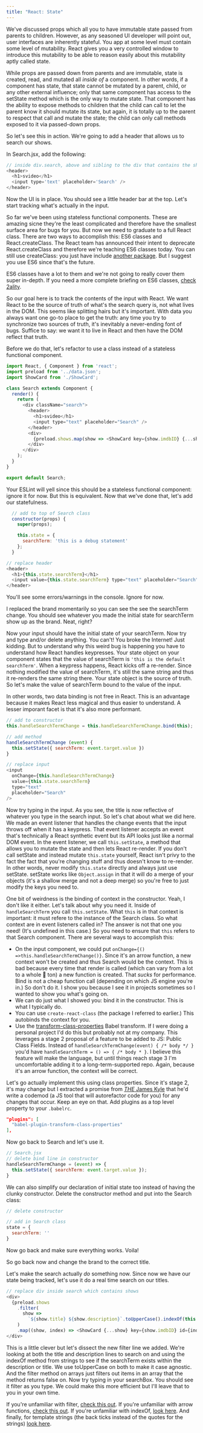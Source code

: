 ```yaml
---
title: "React: State"
---
```


We've discussed props which all you to have immutable state passed from parents to children. However, as any seasoned UI developer will point out, user interfaces are inherently stateful. You app at some level must contain some level of mutability. React gives you a very controlled window to introduce this mutability to be able to reason easily about this mutability aptly called state.

While props are passed down from parents and are immutable, state is created, read, and mutated all _inside of_ a component. In other words, if a component has state, that state cannot be mutated by a parent, child, or any other external influence; only that same component has access to the setState method which is the only way to mutate state. That component has the ability to expose methods to children that the child can call to let the parent know it should mutate its state, but again, it is totally up to the parent to respect that call and mutate the state; the child can only call methods exposed to it via passed-down props.

So let's see this in action. We're going to add a header that allows us to search our shows.

In Search.jsx, add the following:

```javascript
// inside div.search, above and sibling to the div that contains the shows
<header>
  <h1>svideo</h1>
  <input type='text' placeholder='Search' />
</header>
```

Now the UI is in place. You should see a little header bar at the top. Let's start tracking what's actually in the input.

So far we've been using stateless functional components. These are amazing sicne they're the least complicated and therefore have the smallest surface area for bugs for you. But now we need to graduate to a full React class. There are two ways to accomplish this: ES6 classes and React.createClass. The React team has announced their intent to deprecate React.createClass and therefore we're teaching ES6 classes today. You can still use createClass: you just have include [another package][create-class]. But I suggest you use ES6 since that's the future.

ES6 classes have a lot to them and we're not going to really cover them super in-depth. If you need a more complete briefing on ES6 classes, [check 2ality][classes].

So our goal here is to track the contents of the input with React. We want React to be the source of truth of what's the search query is, not what lives in the DOM. This seems like splitting hairs but it's important. With data you always want one go-to place to get the truth: any time you try to synchronize two sources of truth, it's inevitably a never-ending font of bugs. Suffice to say: we want it to live in React and then have the DOM reflect that truth.

Before we do that, let's refactor to use a class instead of a stateless functional component.

```javascript
import React, { Component } from 'react';
import preload from '../data.json';
import ShowCard from './ShowCard';

class Search extends Component {
  render() {
    return (
      <div className="search">
        <header>
          <h1>svideo</h1>
          <input type="text" placeholder="Search" />
        </header>
        <div>
          {preload.shows.map(show => <ShowCard key={show.imdbID} {...show} />)}
        </div>
      </div>
    );
  }
}

export default Search;
```

Your ESLint will yell since this should be a stateless functional component: ignore it for now. But this is equivalent. Now that we've done that, let's add our statefulness.

```javascript
  // add to top of Search class
  constructor(props) {
    super(props);

    this.state = {
      searchTerm: 'this is a debug statement'
    };
  }

// replace header
<header>
  <h1>{this.state.searchTerm}</h1>
  <input value={this.state.searchTerm} type="text" placeholder="Search" />
</header>
```

You'll see some errors/warnings in the console. Ignore for now.

I replaced the brand momentarily so you can see the see the searchTerm change. You should see whatever you made the initial state for searchTerm show up as the brand. Neat, right?

Now your input should have the initial state of your searchTerm. Now try and type and/or delete anything. You can't! You broke the Internet! Just kidding. But to understand why this weird bug is happening you have to understand how React handles keypresses. Your state object on your component states that the value of searchTerm is `'this is the default searchTerm'`. When a keypress happens, React kicks off a re-render. Since nothing modified the value of searchTerm, it's still the same string and thus it re-renders the same string there. Your state object is the source of truth. So let's make the value of searchTerm bound to the value of the input.

In other words, two data binding is not free in React. This is an advantage because it makes React less magical and thus easier to understand. A lesser imporant facet is that it's also more performant.

```javascript
// add to constructor
this.handleSearchTermChange = this.handleSearchTermChange.bind(this);

// add method
handleSearchTermChange (event) {
  this.setState({ searchTerm: event.target.value })
}

// replace input
<input
  onChange={this.handleSearchTermChange}
  value={this.state.searchTerm}
  type="text"
  placeholder="Search"
/>
```

Now try typing in the input. As you see, the title is now reflective of whatever you type in the search input. So let's chat about what we did here. We made an event listener that handles the change events that the input throws off when it has a keypress. That event listener accepts an event that's technically a React synthetic event but its API looks just like a normal DOM event. In the event listener, we call `this.setState`, a method that allows you to mutate the state and then lets React re-render. If you don't call setState and instead mutate `this.state` yourself, React isn't privy to the fact the fact that you're changing stuff and thus doesn't know to re-render. In other words, never modify `this.state` directly and always just use setState. setState works like `Object.assign` in that it will do a merge of your objects (it's a shallow merge and not a deep merge) so you're free to just modify the keys you need to.

One bit of weirdness is the binding of context in the constructor. Yeah, I don't like it either. Let's talk about why you need it. Inside of `handleSearchTerm` you call `this.setState`. What `this` is in that context is important: it must refere to the instance of the Search class. So what context are in event listeners called in? The answer is not that one you need! (It's undefined in this case.) So you need to ensure that `this` refers to that Search component. There are several ways to accomplish this:

- On the input component, we could put `onChange={() =>this.handleSearchTermChange()}`. Since it's an arrow function, a new context won't be created and thus Search would be the context. This is bad because every time that render is called (which can vary from a lot to a whole 💩 ton) a new function is created. That _sucks_ for performance. Bind is not a cheap function call (depending on which JS engine you're in.) So don't do it. I show you because I see it in projects sometimes so I wanted to show you what's going on.
- We can do just what I showed you: bind it in the constructor. This is what I typically do.
- You can use `create-react-class` (the package I referred to earlier.) This autobinds the context for you.
- Use the [transform-class-properties][tcp] Babel transform. If I were doing a personal project I'd do this but probably not at my company. This leverages a stage 2 proposal of a feature to be added to JS: Public Class Fields. Instead of `handleSearchTermChange(event) { /* body */ }` you'd have `handleSearchTerm = () => { /* body * }`. I believe this feature will make the language, but until things reach stage 3 I'm uncomfortable adding it to a long-term-supported repo. Again, because it's an arrow function, the context will be correct.

Let's go actually implement this using class properties. Since it's stage 2, it's may change but I extracted a promise from [*THE* James Kyle][tjk] that he'd write a codemod (a JS tool that will autorefactor code for you) for any changes that occur. Keep an eye on that. Add plugins as a top level property to your `.babelrc`.

```json
"plugins": [
  "babel-plugin-transform-class-properties"
],
```

Now go back to Search and let's use it.

```javascript
// Search.jsx
// delete bind line in constructor
handleSearchTermChange = (event) => {
  this.setState({ searchTerm: event.target.value });
}
```

We can also simplify our declaration of initial state too instead of having the clunky constructor. Delete the constructor method and put into the Search class:

```javascript
// delete constructor

// add in Search class
state = {
  searchTerm: ''
}
```

Now go back and make sure everything works. Voila!

So go back now and change the brand to the correct title.

Let's make the search actually _do_ something now. Since now we have our state being tracked, let's use it do a real time search on our titles.

```javascript
// replace div inside search which contains shows
<div>
  {preload.shows
    .filter(
      show =>
        `${show.title} ${show.description}`.toUpperCase().indexOf(this.state.searchTerm.toUpperCase()) >= 0
    )
    .map((show, index) => <ShowCard {...show} key={show.imdbID} id={index} />)}
</div>
```

This is a little clever but let's dissect the new filter line we added. We're looking at both the title and description lines to search on and using the indexOf method from strings to see if the searchTerm exists within the description or title. We use toUpperCase on both to make it case agnostic. And the filter method on arrays just filters out items in an array that the method returns false on. Now try typing in your searchBox. You should see it filter as you type. We could make this more efficient but I'll leave that to you in your own time.

If you're unfamiliar with filter, [check this out][filter]. If you're unfamiliar with arrow functions, [check this out][arrow]. If you're unfamiliar with indexOf, [look here][indexOf]. And finally, for template strings (the back ticks instead of the quotes for the strings) [look here][template].

[filter]: http://adripofjavascript.com/blog/drips/filtering-arrays-with-array-filter
[arrow]: http://www.2ality.com/2012/04/arrow-functions.html
[indexOf]: https://developer.mozilla.org/en-US/docs/Web/JavaScript/Reference/Global_Objects/Array/indexOf
[template]: https://developers.google.com/web/updates/2015/01/ES6-Template-Strings
[classes]: http://2ality.com/2015/02/es6-classes-final.html
[create-class]: http://2ality.com/2015/02/es6-classes-final.html
[tcp]: https://babeljs.io/docs/plugins/transform-class-properties/
[tjk]: https://twitter.com/thejameskyle/status/854725850826063872
